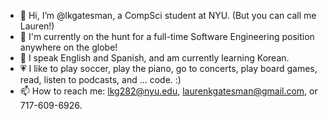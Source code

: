 - 👋 Hi, I’m @lkgatesman, a CompSci student at NYU. (But you can call me Lauren!)
- 👀 I'm currently on the hunt for a full-time Software Engineering position anywhere on the globe!
- 💬 I speak English and Spanish, and am currently learning Korean. 
- 💗 I like to play soccer, play the piano, go to concerts, play board games, read, listen to podcasts, and ... code. :)
- 📫 How to reach me: lkg282@nyu.edu, laurenkgatesman@gmail.com, or 717-609-6926.

<!---
lkgatesman/lkgatesman is a ✨ special ✨ repository because its `README.md` (this file) appears on your GitHub profile.
You can click the Preview link to take a look at your changes.
--->

